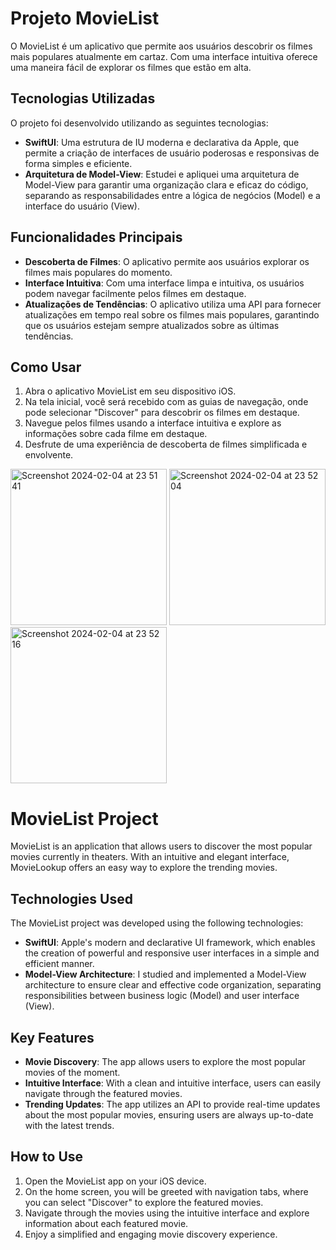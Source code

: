 # Projeto MovieList

O MovieList é um aplicativo que permite aos usuários descobrir os filmes mais populares atualmente em cartaz. Com uma interface intuitiva oferece uma maneira fácil de explorar os filmes que estão em alta.

## Tecnologias Utilizadas

O projeto  foi desenvolvido utilizando as seguintes tecnologias:

- **SwiftUI**: Uma estrutura de IU moderna e declarativa da Apple, que permite a criação de interfaces de usuário poderosas e responsivas de forma simples e eficiente.
- **Arquitetura de Model-View**: Estudei e apliquei uma arquitetura de Model-View para garantir uma organização clara e eficaz do código, separando as responsabilidades entre a lógica de negócios (Model) e a interface do usuário (View).

## Funcionalidades Principais

- **Descoberta de Filmes**: O aplicativo permite aos usuários explorar os filmes mais populares do momento.
- **Interface Intuitiva**: Com uma interface limpa e intuitiva, os usuários podem navegar facilmente pelos filmes em destaque.
- **Atualizações de Tendências**: O aplicativo utiliza uma API para fornecer atualizações em tempo real sobre os filmes mais populares, garantindo que os usuários estejam sempre atualizados sobre as últimas tendências.

## Como Usar

1. Abra o aplicativo MovieList em seu dispositivo iOS.
2. Na tela inicial, você será recebido com as guias de navegação, onde pode selecionar "Discover" para descobrir os filmes em destaque.
3. Navegue pelos filmes usando a interface intuitiva e explore as informações sobre cada filme em destaque.
4. Desfrute de uma experiência de descoberta de filmes simplificada e envolvente.
<img width="250" alt="Screenshot 2024-02-04 at 23 51 41" src="https://github.com/ana-ra/MovieList/assets/69095817/2a3ceb35-c0aa-4a7f-99a0-4fff9da89b95">
<img width="250" alt="Screenshot 2024-02-04 at 23 52 04" src="https://github.com/ana-ra/MovieList/assets/69095817/4cd2979a-abe3-48fb-8262-300ea8e6b4fa">
<img width="250" alt="Screenshot 2024-02-04 at 23 52 16" src="https://github.com/ana-ra/MovieList/assets/69095817/12ef7839-62aa-4ce4-b624-2f2392c7f89f">



# MovieList Project

MovieList is an application that allows users to discover the most popular movies currently in theaters. With an intuitive and elegant interface, MovieLookup offers an easy way to explore the trending movies.

## Technologies Used

The MovieList project was developed using the following technologies:

- **SwiftUI**: Apple's modern and declarative UI framework, which enables the creation of powerful and responsive user interfaces in a simple and efficient manner.
- **Model-View Architecture**: I studied and implemented a Model-View architecture to ensure clear and effective code organization, separating responsibilities between business logic (Model) and user interface (View).

## Key Features

- **Movie Discovery**: The app allows users to explore the most popular movies of the moment.
- **Intuitive Interface**: With a clean and intuitive interface, users can easily navigate through the featured movies.
- **Trending Updates**: The app utilizes an API to provide real-time updates about the most popular movies, ensuring users are always up-to-date with the latest trends.

## How to Use

1. Open the MovieList app on your iOS device.
2. On the home screen, you will be greeted with navigation tabs, where you can select "Discover" to explore the featured movies.
3. Navigate through the movies using the intuitive interface and explore information about each featured movie.
4. Enjoy a simplified and engaging movie discovery experience.


